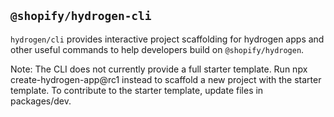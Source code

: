 ## `@shopify/hydrogen-cli`

`hydrogen/cli` provides interactive project scaffolding for hydrogen apps and other useful commands to help developers build on `@shopify/hydrogen`.

Note: The CLI does not currently provide a full starter template. Run npx create-hydrogen-app@rc1 instead to scaffold a new project with the starter template. To contribute to the starter template, update files in packages/dev.
